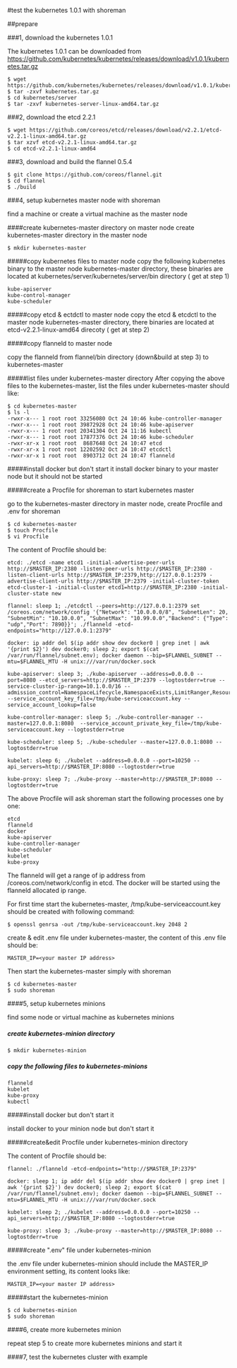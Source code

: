 #test the kubernetes 1.0.1 with shoreman

##prepare

###1, download the kubernetes 1.0.1

The kubernetes 1.0.1 can be downloaded from https://github.com/kubernetes/kubernetes/releases/download/v1.0.1/kubernetes.tar.gz

```shell
$ wget https://github.com/kubernetes/kubernetes/releases/download/v1.0.1/kubernetes.tar.gz
$ tar -zxvf kubernetes.tar.gz
$ cd kubernetes/server
$ tar -zxvf kubernetes-server-linux-amd64.tar.gz
```


###2, download the etcd 2.2.1

```shell
$ wget https://github.com/coreos/etcd/releases/download/v2.2.1/etcd-v2.2.1-linux-amd64.tar.gz
$ tar xzvf etcd-v2.2.1-linux-amd64.tar.gz
$ cd etcd-v2.2.1-linux-amd64
```


###3, download and build the flannel 0.5.4

```shell
$ git clone https://github.com/coreos/flannel.git
$ cd flannel
$ ./build
```

###4, setup kubernetes master node with shoreman

find a machine or create a virtual machine as the master node

####create kubernetes-master directory on master node
create kubernetes-master directory in the master node

```shell
$ mkdir kubernetes-master
```

#####copy kubernetes files to master node
copy the following kubernetes binary to the master node kubernetes-master directory, these binaries are located at kubernetes/server/kubernetes/server/bin directory ( get at step 1)

```
kube-apiserver
kube-control-manager
kube-scheduler
```

#####copy etcd & ectdctl to master node
copy the etcd & etcdctl to the master node kubernetes-master directory, there binaries are located at etcd-v2.2.1-linux-amd64 direcoty ( get at step 2)

#####copy flanneld to master node

copy the flanneld from flannel/bin directory (down&build at step 3) to kubernetes-master

#####list files under kubernetes-master directory
After copying the above files to the kubernetes-master, list the files under kubernetes-master should like:

```
$ cd kubernetes-master
$ ls -l
-rwxr-x--- 1 root root 33256080 Oct 24 10:46 kube-controller-manager
-rwxr-x--- 1 root root 39872928 Oct 24 10:46 kube-apiserver
-rwxr-x--- 1 root root 20341304 Oct 24 11:16 kubectl
-rwxr-x--- 1 root root 17877376 Oct 24 10:46 kube-scheduler
-rwxr-xr-x 1 root root  8687648 Oct 24 10:47 etcd
-rwxr-xr-x 1 root root 12202592 Oct 24 10:47 etcdctl
-rwxr-xr-x 1 root root  8903712 Oct 24 10:47 flanneld
```

#####install docker but don't start it
install docker binary to your master node but it should not be started

#####create a Procfile for shoreman to start kubernetes master

go to the kubernetes-master directory in master node, create Procfile and .env for shoreman

```shell
$ cd kubernetes-master
$ touch Procfile
$ vi Procfile
```
The content of Procfile should be:
```
etcd: ./etcd -name etcd1 -initial-advertise-peer-urls http://$MASTER_IP:2380 -listen-peer-urls http://$MASTER_IP:2380 -listen-client-urls http://$MASTER_IP:2379,http://127.0.0.1:2379 -advertise-client-urls http://$MASTER_IP:2379 -initial-cluster-token etcd-cluster-1 -initial-cluster etcd1=http://$MASTER_IP:2380 -initial-cluster-state new

flannel: sleep 1; ./etcdctl --peers=http://127.0.0.1:2379 set /coreos.com/network/config '{"Network": "10.0.0.0/8", "SubnetLen": 20,  "SubnetMin": "10.10.0.0", "SubnetMax": "10.99.0.0","Backend": {"Type": "udp","Port": 7890}}'; ./flanneld -etcd-endpoints="http://127.0.0.1:2379"

docker: ip addr del $(ip addr show dev docker0 | grep inet | awk '{print $2}') dev docker0; sleep 2; export $(cat /var/run/flannel/subnet.env); docker daemon --bip=$FLANNEL_SUBNET --mtu=$FLANNEL_MTU -H unix:///var/run/docker.sock

kube-apiserver: sleep 3; ./kube-apiserver --address=0.0.0.0 --port=8080 --etcd_servers=http://$MASTER_IP:2379 --logtostderr=true --service-cluster-ip-range=10.1.0.0/16 --admission_control=NamespaceLifecycle,NamespaceExists,LimitRanger,ResourceQuota --service_account_key_file=/tmp/kube-serviceaccount.key --service_account_lookup=false

kube-controller-manager: sleep 5; ./kube-controller-manager --master=127.0.0.1:8080  --service_account_private_key_file=/tmp/kube-serviceaccount.key --logtostderr=true

kube-scheduler: sleep 5; ./kube-scheduler --master=127.0.0.1:8080 --logtostderr=true 

kubelet: sleep 6; ./kubelet --address=0.0.0.0 --port=10250 --api_servers=http://$MASTER_IP:8080 --logtostderr=true

kube-proxy: sleep 7; ./kube-proxy --master=http://$MASTER_IP:8080 --logtostderr=true

```

The above Procfile will ask shoreman start the following processes one by one:
```
etcd
flanneld
docker
kube-apiserver
kube-controller-manager
kube-scheduler
kubelet
kube-proxy
```

The flanneld will get a range of ip address from /coreos.com/network/config in etcd. The docker will be started using the flanneld allocated ip range. 

For first time start the kubernetes-master, /tmp/kube-serviceaccount.key should be created with following command:
```
$ openssl genrsa -out /tmp/kube-serviceaccount.key 2048 2
```

create & edit .env file under kubernetes-master, the content of this .env file should be:

```
MASTER_IP=<your master IP address>
```

Then start the kubernetes-master simply with shoreman

```shell
$ cd kubernetes-master
$ sudo shoreman
```
####5, setup kubernetes minions

find some node or virtual machine as kubernetes minions

##### create kubernetes-minion directory

```shell
$ mkdir kubernetes-minion
```

##### copy the following files to kubernetes-minions

```
flanneld
kubelet
kube-proxy
kubectl
```

#####install docker but don't start it

install docker to your minion node but don't start it

#####create&edit Procfile under kubernetes-minion directory

The content of Procfile should be:

```
flannel: ./flanneld -etcd-endpoints="http://$MASTER_IP:2379"

docker: sleep 1; ip addr del $(ip addr show dev docker0 | grep inet | awk '{print $2}') dev docker0; sleep 2; export $(cat /var/run/flannel/subnet.env); docker daemon --bip=$FLANNEL_SUBNET --mtu=$FLANNEL_MTU -H unix:///var/run/docker.sock

kubelet: sleep 2; ./kubelet --address=0.0.0.0 --port=10250 --api_servers=http://$MASTER_IP:8080 --logtostderr=true

kube-proxy: sleep 3; ./kube-proxy --master=http://$MASTER_IP:8080 --logtostderr=true
```

#####create ".env" file under kubernetes-minion

the .env file under kubernetes-minion should include the MASTER_IP environment setting, its content looks like:

```
MASTER_IP=<your master IP address>
```
#####start the kubernetes-minion

```shell
$ cd kubernetes-minion
$ sudo shoreman
```

####6, create more kubernetes minion

repeat step 5 to create more kubernetes minions and start it

####7, test the kubernetes cluster with example


